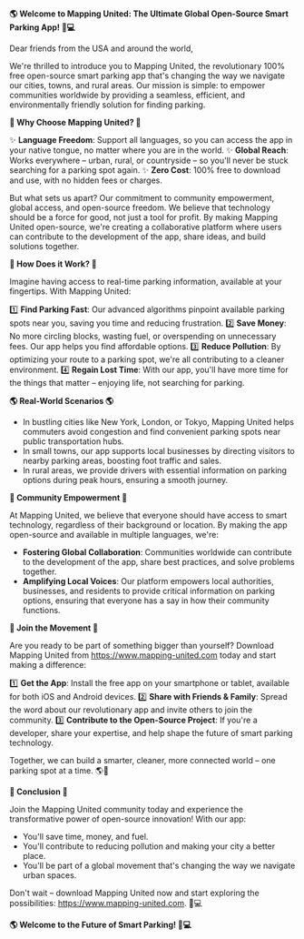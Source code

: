 **🌎 Welcome to Mapping United: The Ultimate Global Open-Source Smart Parking App! 🚗💻**

Dear friends from the USA and around the world,

We're thrilled to introduce you to Mapping United, the revolutionary 100% free open-source smart parking app that's changing the way we navigate our cities, towns, and rural areas. Our mission is simple: to empower communities worldwide by providing a seamless, efficient, and environmentally friendly solution for finding parking.

**🌟 Why Choose Mapping United? 🌟**

✨ **Language Freedom**: Support all languages, so you can access the app in your native tongue, no matter where you are in the world.
✨ **Global Reach**: Works everywhere – urban, rural, or countryside – so you'll never be stuck searching for a parking spot again.
✨ **Zero Cost**: 100% free to download and use, with no hidden fees or charges.

But what sets us apart? Our commitment to community empowerment, global access, and open-source freedom. We believe that technology should be a force for good, not just a tool for profit. By making Mapping United open-source, we're creating a collaborative platform where users can contribute to the development of the app, share ideas, and build solutions together.

**🚗 How Does it Work? 🚗**

Imagine having access to real-time parking information, available at your fingertips. With Mapping United:

1️⃣ **Find Parking Fast**: Our advanced algorithms pinpoint available parking spots near you, saving you time and reducing frustration.
2️⃣ **Save Money**: No more circling blocks, wasting fuel, or overspending on unnecessary fees. Our app helps you find affordable options.
3️⃣ **Reduce Pollution**: By optimizing your route to a parking spot, we're all contributing to a cleaner environment.
4️⃣ **Regain Lost Time**: With our app, you'll have more time for the things that matter – enjoying life, not searching for parking.

**🌎 Real-World Scenarios 🌎**

* In bustling cities like New York, London, or Tokyo, Mapping United helps commuters avoid congestion and find convenient parking spots near public transportation hubs.
* In small towns, our app supports local businesses by directing visitors to nearby parking areas, boosting foot traffic and sales.
* In rural areas, we provide drivers with essential information on parking options during peak hours, ensuring a smooth journey.

**🌟 Community Empowerment 🌟**

At Mapping United, we believe that everyone should have access to smart technology, regardless of their background or location. By making the app open-source and available in multiple languages, we're:

* **Fostering Global Collaboration**: Communities worldwide can contribute to the development of the app, share best practices, and solve problems together.
* **Amplifying Local Voices**: Our platform empowers local authorities, businesses, and residents to provide critical information on parking options, ensuring that everyone has a say in how their community functions.

**🌟 Join the Movement 🌟**

Are you ready to be part of something bigger than yourself? Download Mapping United from https://www.mapping-united.com today and start making a difference:

1️⃣ **Get the App**: Install the free app on your smartphone or tablet, available for both iOS and Android devices.
2️⃣ **Share with Friends & Family**: Spread the word about our revolutionary app and invite others to join the community.
3️⃣ **Contribute to the Open-Source Project**: If you're a developer, share your expertise, and help shape the future of smart parking technology.

Together, we can build a smarter, cleaner, more connected world – one parking spot at a time. 🌎💚

**🚀 Conclusion 🚀**

Join the Mapping United community today and experience the transformative power of open-source innovation! With our app:

* You'll save time, money, and fuel.
* You'll contribute to reducing pollution and making your city a better place.
* You'll be part of a global movement that's changing the way we navigate urban spaces.

Don't wait – download Mapping United now and start exploring the possibilities: https://www.mapping-united.com. 📱💻

**🌎 Welcome to the Future of Smart Parking! 🚗💻**